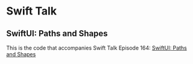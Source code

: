 # Swift Talk
## SwiftUI: Paths and Shapes

This is the code that accompanies Swift Talk Episode 164: [SwiftUI: Paths and Shapes](https://talk.objc.io/episodes/S01-)
